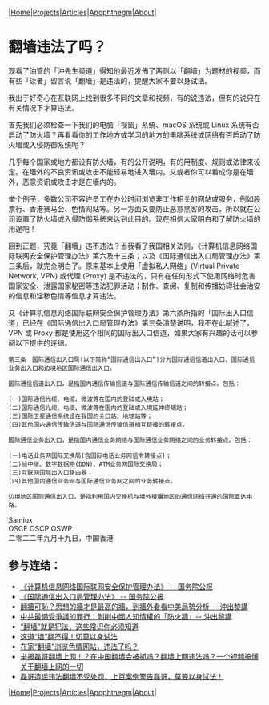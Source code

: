 |[Home](/README.md)|[Projects](/projects.md)|[Articles](/articles.md)|[Apophthegm](/apophthegm.md)|[About](/about.md)|

# 翻墙违法了吗？

观看了油管的「沖先生频道」得知他最近发佈了两则以「翻墻」为题材的视频，而有些「读者」留言说「翻墻」是违法的，提醒大家不要以身试法。

我出于好奇心在互联网上找到很多不同的文章和视频，有的说违法，但有的说只在有关情况下才算违法。

首先我们必须检查一下我们的电脑「视窗」系统、macOS 系统或 Linux 系统有否启动了防火墙？再看看你的工作地方或学习的地方的电脑系统或网络有否启动了防火墙或入侵防御系统呢？

几乎每个国家或地方都设有防火墙，有的公开说明，有的用制度、规则或法律来设定。在墻外的不良资讯或攻击不能轻易地进入墻内。又或者你可以看成你是在墻外，恶意资讯或攻击才是在墻内的。

举个例子，多数公司不容许员工在办公时间浏览非工作相关的网站或服务，例如股票行、香港赛马会、色情网站等。另一方面又要防止恶意黑客的攻击，所以就在公司设置了防火墙或入侵防御系统来达到此目的。现在相信大家明白和了解防火墙的用途吧！

回到正题，究竟「翻墻」违不违法？当我看了我国相关法则，《计算机信息网络国际联网安全保护管理办法》第六及十三条；以及《国际通信出入口局管理办法》第三条后，就完全明白了。原来基本上使用「虚拟私人网络」(Virtual Private Network, VPN) 或代理 (Proxy) 是不违法的，只有在任何形式下使用网络时危害国家安全、泄露国家秘密等违法犯罪活动；制作、查阅、复制和传播妨碍社会治安的信息和淫秽色情等信息才算违法。

又《计算机信息网络国际联网安全保护管理办法》第六条所指的「国际出入口信道」已经在《国际通信出入口局管理办法》第三条清楚说明，我不在此腻述了，VPN 或 Proxy 都是使用这个相同的国际出入口信道，如果大家有兴趣的话可以参阅以下提供的连结。

```
第三条　国际通信出入口局(以下简称“国际通信出入口”)分为国际通信信道出入口、国际通信业务出入口和边境地区国际通信出入口。

国际通信信道出入口，是指国内通信传输信道与国际通信传输信道之间的转接点。包括：

(一)国际通信光缆、电缆、微波等在国内的登陆或入境站；  
(二)国际通信光缆、电缆、微波等在国内的登陆或入境延伸终端站；  
(三)国际卫星通信系统设在我国的关口站、地球站等；  
(四)其他国内通信传输信道与国际通信传输信道相互链接的转接点。  

国际通信业务出入口，是指国内通信业务网络与国际通信业务网络之间的业务转接点。包括：

(一)电话业务网国际交换局(含国际电话业务网信令转接点)；  
(二)帧中继、数字数据网(DDN)、ATM业务网国际交换局；  
(三)互联网国际出入口路由器；  
(四)其他国内通信业务网与国际通信业务网之间的业务转接点。  

边境地区国际通信出入口，是指利用国内交换机与境外接壤地区的通信网络开通的国际直达电路。
```

Samiux    
OSCE  OSCP  OSWP    
二零二二年九月十九日，中国香港    

## 参与连结：

- [《计算机信息网络国际联网安全保护管理办法》 -- 国务院公报](http://www.gov.cn/gongbao/content/2011/content_1860856.htm)  
- [《国际通信出入口局管理办法》 -- 国务院公报](http://www.gov.cn/gongbao/content/2003/content_62630.htm)  
- [翻牆可恥？思想的牆才是最高的牆，到牆外看看中美局勢分析 -- 沖出黎講](https://www.youtube.com/watch?v=_wVsBU30CCI)  
- [中共最備受爭議的罪行：剝削中國人知情權的「防火牆」-- 沖出黎講](https://www.youtube.com/watch?v=LH4WOqsbSe8)  
- [“翻墙”就是犯法，这些常识你必须知道](https://mil.sina.cn/2022-02-22/detail-imcwipih4789817.d.html)    
- [这道“墙”翻不得！切莫以身试法](https://www.nudt.edu.cn/zjkd/xysh/abc22f72761f411ea3a6066ecba45366.htm)    
- [在家“翻墙”浏览色情网站，违法了吗？](https://www.thepaper.cn/newsDetail_forward_8738734)    
- [举报磊哥翻墙上网！？在中国翻墙会被抓吗？翻墙上网违法吗？一个视频搞懂关于翻墙上网的一切](https://www.youtube.com/watch?v=pTq5TDpQiNg)  
- [磊哥造谣违法翻墙不受处罚，上百案例警告磊哥，莫要以身试法！](https://www.youtube.com/watch?v=MX8Z-AV9ZGw)  

|[Home](/README.md)|[Projects](/projects.md)|[Articles](/articles.md)|[Apophthegm](/apophthegm.md)|[About](/about.md)|

